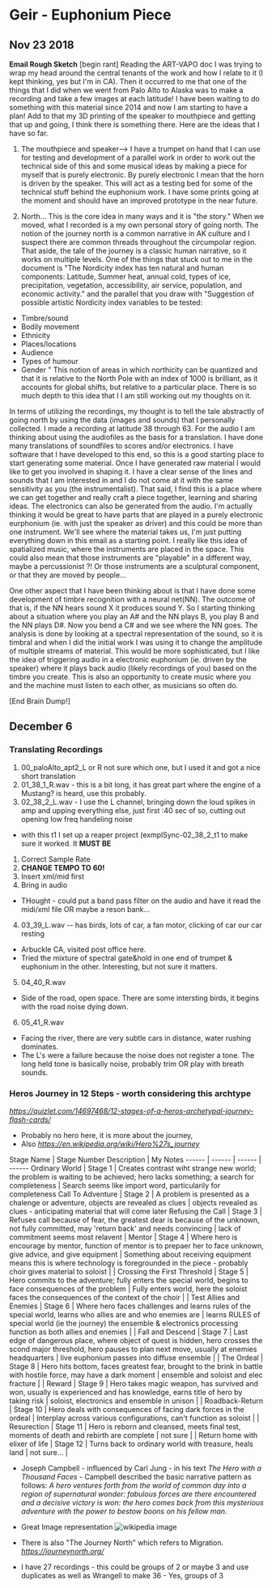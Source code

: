 # Geir - Euphonium Piece

## Nov 23 2018
**Email Rough Sketch**
[begin rant]
Reading the ART-VAPO doc I was trying to wrap my head around the
central tenants of the work and how I relate to it (I kept thinking,
yes but I'm in CA). Then it occurred to me that one of the things that
I did when we went from Palo Alto to Alaska was to make a recording
and take a few images at each latitude! I have been waiting to do
something with this material since 2014 and now I am starting to have
a plan! Add to that my 3D printing of the speaker to mouthpiece and
getting that up and going, I think there is something there. Here are
the ideas that I have so far.

1. The mouthpiece and speaker--> I have a trumpet on hand that I can
use for testing and development of a parallel work in order to work
out the technical side of this and some musical ideas by making a
piece for myself that is purely electronic. By purely electronic I
mean that the horn is driven by the speaker. This will act as a
testing bed for some of the technical stuff behind the euphonium work.
I have some prints going at the moment and should have an improved
prototype in the near future.

2. North... This is the core idea in many ways and it is "the story."
When we moved, what I recorded is a my own personal story of going
north. The notion of the journey north is a common narrative in AK
culture and I suspect there are common threads throughout the
circumpolar region. That aside, the tale of the journey is a classic
human narrative, so it works on multiple levels. One of the things
that stuck out to me in the document is
"The Nordicity index has ten natural and human components: Latitude,
Summer heat, annual cold, types of ice, precipitation, vegetation,
accessibility, air service, population, and economic activity."  and
the parallel that you draw with
"Suggestion of possible artistic Nordicity index variables to be tested:
- Timbre/sound
- Bodily movement
- Ethnicity
- Places/locations
- Audience
- Types of humour
- Gender
"
This notion of areas in which northicity can be quantized and that it
is relative to the North Pole with an index of 1000 is brilliant, as
it accounts for global shifts, but relative to a particular place.
There is so much depth to this idea that I I am still working out my
thoughts on it.

In terms of utilizing the recordings, my thought is to tell the tale
abstractly of going north by using the data (images and sounds) that I
personally collected. I made a recording at latitude 38 through 63.
For the audio I am thinking about using the audiofiles as the basis
for a translation. I have done many translations of soundfiles to
scores and/or electronics. I have software that I have developed to
this end, so this is a good starting place to start generating some
material. Once I have generated raw material I would like to get you
involved in shaping it. I have a clear sense of the lines and sounds
that I am interested in and I do not come at it with the same
sensitivity as you (the instrumentalist). That said, I find this is a
place where we can get together and really craft a piece together,
learning and sharing ideas. The electronics can also be generated from
the audio. I'm actually thinking it would be great to have parts that
are played in a purely electronic eurphonium (ie. with just the
speaker as driver) and this could be more than one instrument. We'll
see where the material takes us, I'm just putting everything down in
this email as a starting point.  I really like this idea of
spatialized music, where the instruments are placed in the space. This
could also mean that those instruments are "playable" in a different
way, maybe a percussionist ?! Or those instruments are a sculptural
component, or that they are moved by people...

One other aspect that I have been thinking about is that I have done
some development of timbre recognition with a neural net(NN). The
outcome of that is, if the NN hears sound X it produces sound Y. So I
starting thinking about a situation where you play an A# and the NN
plays B, you play B and the NN plays D#. Now you bend a C# and we see
where the NN goes. The analysis is done by looking at a spectral
representation of the sound, so it is timbral and when I did the
initial work I was using it to change the amplitude of multiple
streams of material. This would be more sophisticated, but I like the
idea of triggering audio in a electronic euphonium (ie. driven by the
speaker) where it plays back audio (likely recordings of you) based on
the timbre you create. This is also an opportunity to create music
where you and the machine must listen to each other, as musicians so
often do.

[End Brain Dump!]

## December 6

### Translating Recordings
1. 00_paloAlto_apt2_L or R not sure which one, but I used it and got a nice short translation
2. 01_38_1_R.wav - this is a bit long, it has  great part where the engine of a Mustang? is heard, use this probably.
3. 02_38_2_L.wav - I use the L channel, bringing down the loud spikes in amp and upping everything else, just first :40 sec of so, cutting out opening low freq handeling noise
  * with this t1 I set up a reaper project (exmplSync-02_38_2_t1 to make sure it worked. It **MUST BE**
  1. Correct Sample Rate
  2. **CHANGE TEMPO TO 60!**
  3. Insert xml/mid first
  4. Bring in audio
  * THought - could put a band pass filter on the audio and have it read the midi/xml file OR maybe a reson bank...

4. 03_39_L.wav -- has birds, lots of car, a fan motor, clicking of car our car resting
* Arbuckle CA, visited post office here.
* Tried the mixture of spectral gate&hold in one end of trumpet & euphonium in the other. Interesting, but not sure it matters.
5. 04_40_R.wav
* Side of the road, open space. There are some intersting birds, it begins with the road noise dying down.
6. 05_41_R.wav
* Facing the river, there are very subtle cars in distance, water rushing dominates.
* The L's were a failure because the noise does not register a tone. The long held tone is basically noise, probably trim OR play with breath sounds.


### Heros Journey in 12 Steps - worth considering this archtype
*https://quizlet.com/14697468/12-stages-of-a-heros-archetypal-journey-flash-cards/*
* Probably no hero here, it is more about the journey,
* Also *https://en.wikipedia.org/wiki/Hero%27s_journey*

 Stage Name | Stage Number  Description | My Notes
 ------ | ------ | ------ | ------
 Ordinary World | Stage 1 | Creates contrast wiht strange new world; the problem is waiting to be achieved; hero lacks something; a search for completeness | Search seems like import word, particularily for completeness
 Call To Adventure | Stage 2 | A problem is presented as a chalenge or adventure, objects are revealed as clues | objects revealed as clues - anticipating material that will come later
 Refusing the Call | Stage 3 | Refuses call because of fear, the greatest dear is because of the unknown, not fully committed, may 'return back' and needs convincing | lack of commitment seems most relavent
| Mentor | Stage 4 | Where hero is encourage by mentor, function of mentor is to prepaer her to face unknown, give advice, and give equipment | Something about receiving equipment means this is where technology is foregrounded in the piece - probably choir gives material to soloist |
| Crossing the First Threshold | Stage 5 | Hero commits to the adventure; fully enters the special world, begins to face consequences of the problem | Fully enters world, here the soloist faces the consequences of the context of the choir |
| Test Allies and Enemies | Stage 6 | Where hero faces challenges and learns rules of the special world, learns who allies are and who enemies are | learns RULES of special world (ie the journey) the ensemble & electronics processing function as both allies and enemies |
| Fall and Descend | Stage 7 | Last edge of dangerous place, where object of quest is hidden, hero crosses the scond major threshold, hero pauses to plan next move, usually at enemies headquarters | live euphonium passes into diffuse ensemble |
| The Ordeal | Stage 8 | Hero hits bottom, faces greatest fear, brought to the brink in battle with hostile force, may have a dark moment | ensemble and soloist and elec fracture |
| Reward | Stage 9 | Hero takes magic weapon, has survived and won, usually is experienced and has knowledge, earns title of hero by taking risk | soloist, electronics and ensemble in unison |
| Roadback-Return | Stage 10 | Hero deals with consequences of facing dark forces in the ordeal | Interplay across various configurations, can't function as soloist |
| Resurection | Stage 11 | Hero is reborn and cleansed, meets final test, moments of death and rebirth are complete | not sure |
| Return home with elixer of life | Stage 12 | Turns back to ordinary world with treasure, heals land | not sure... |

* Joseph Campbell - influenced by Carl Jung - in his text *The Hero with a Thousand Faces* - Campbell described the basic narrative pattern as follows:
*A hero ventures forth from the world of common day into a region of supernatural wonder: fabulous forces are there encountered and a decisive victory is won: the hero comes back from this mysterious adventure with the power to bestow boons on his fellow man.*
* Great Image representation
![wikipedia image](https://en.wikipedia.org/wiki/Hero%27s_journey#/media/File:Heroesjourney.svg)

* There is also "The Journey North" which refers to Migration. *https://journeynorth.org/*
* I have 27 recordings - this could be groups of 2 or maybe 3 and use duplicates as well as Wrangell to make 36 - Yes, groups of 3
